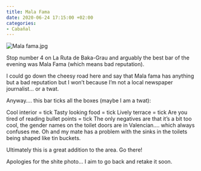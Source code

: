 ```yaml
---
title: Mala Fama
date: 2020-06-24 17:15:00 +02:00
categories:
- Cabañal
---
```


![Mala fama.jpg](/uploads/Mala%20fama.jpg)

Stop number 4 on La Ruta de Baka-Grau and arguably the best bar of the evening was Mala Fama (which means bad reputation).

I could go down the cheesy road here and say that Mala fama has anything but a bad reputation but I won’t because I’m not a local newspaper journalist… or a twat.

Anyway…. this bar ticks all the boxes (maybe I am a twat):

Cool interior = tick
Tasty looking food = tick
Lively terrace = tick
Are you tired of reading bullet points = tick
The only negatives are that it’s a bit too cool, the gender names on the toilet doors are in Valencian…. which always confuses me. Oh and my mate has a problem with the sinks in the toilets being shaped like tin buckets.

Ultimately this is a great addition to the area. Go there!

Apologies for the shite photo... I aim to go back and retake it soon.